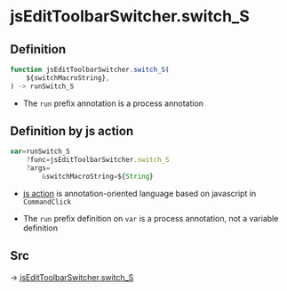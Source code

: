 # jsEditToolbarSwitcher.switch_S

## Definition

```js.js
function jsEditToolbarSwitcher.switch_S(
	${switchMacroString},
) -> runSwitch_S
```

- The `run` prefix annotation is a process annotation
## Definition by js action

```js.js
var=runSwitch_S
	?func=jsEditToolbarSwitcher.switch_S
	?args=
		&switchMacroString=${String}
```

- [js action](#) is annotation-oriented language based on javascript in `CommandClick`

- The `run` prefix definition on `var` is a process annotation, not a variable definition

## Src

-> [jsEditToolbarSwitcher.switch_S](https://github.com/puutaro/CommandClick/blob/master/app/src/main/java/com/puutaro/commandclick/fragment_lib/terminal_fragment/js_interface/toolbar/JsEditToolbarSwitcher.kt#L29)


